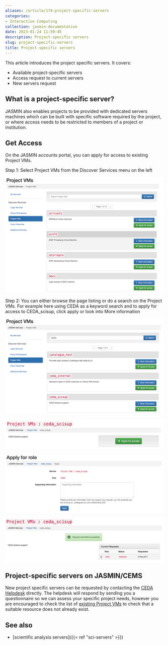 ```yaml
---
aliases: /article/174-project-specific-servers
categories:
- Interactive Computing
collection: jasmin-documentation
date: 2023-01-24 11:59:45
description: Project-specific servers
slug: project-specific-servers
title: Project-specific servers
---
```


This article introduces the project specific servers. It covers:

  * Available project-specific servers
  * Access request to current servers 
  * New servers request 

## What is a project-specific server?

JASMIN also enables projects to be provided with dedicated servers machines
which can be built with specific software required by the project, or where
access needs to be restricted to members of a project or institution.

## Get Access

On the JASMIN accounts portal, you can apply for access to existing Project
VMs.

Step 1: Select Project VMs from the Discover Services menu on the left

![](file-sXxKyvM4tC.png)

Step 2: You can either browse the page listing or do a search on the Project
VMs. For example here using CEDA as a keyword search and to apply for access
to CEDA_scisup, click apply or look into More information

![](file-ynRBDFR08f.png)

![](file-1VcK9TxAb7.png)

![](file-6pFYZos6OQ.png)

![](file-bfV2a3mLsK.png)

## Project-specific servers on JASMIN/CEMS

New project specific servers can be requested by contacting the [CEDA
Helpdesk](mailto:support@ceda.ac.uk?subject=JASMIN%20Access%20GWS) directly.
The helpdesk will respond by sending you a questionnaire so we can assess your
specific project needs, however you are encouraged to check the list of
[existing Project
VMs](https://accounts.jasmin.ac.uk/account/login/?next=/services/project_vms/)
to check that a suitable resource does not already exist.

## See also

  * [scientific analysis servers]({{< ref "sci-servers" >}})


